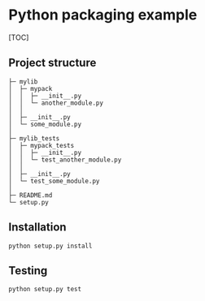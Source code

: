 # Python packaging example
[TOC]

## Project structure
```
├─ mylib
│  ├─ mypack
│  │  ├─ __init__.py
│  │  └─ another_module.py
│  │
│  ├─ __init__.py
│  └─ some_module.py
│
├─ mylib_tests
│  ├─ mypack_tests
│  │  ├─ __init__.py
│  │  └─ test_another_module.py
│  │
│  ├─ __init__.py
│  └─ test_some_module.py
│
├─ README.md
└─ setup.py
```

## Installation
```
python setup.py install
```

## Testing
```
python setup.py test
```
